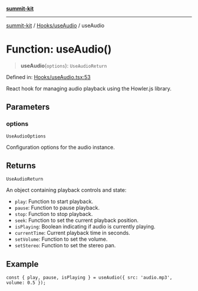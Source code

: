 [**summit-kit**](../../../README.md)

***

[summit-kit](../../../modules.md) / [Hooks/useAudio](../README.md) / useAudio

# Function: useAudio()

> **useAudio**(`options`): `UseAudioReturn`

Defined in: [Hooks/useAudio.tsx:53](https://github.com/andrewgremlich/summit-kit/blob/374135e86453db85d211b68449c3d255b57be43d/src/react/Hooks/useAudio.tsx#L53)

React hook for managing audio playback using the Howler.js library.

## Parameters

### options

`UseAudioOptions`

Configuration options for the audio instance.

## Returns

`UseAudioReturn`

An object containing playback controls and state:
- `play`: Function to start playback.
- `pause`: Function to pause playback.
- `stop`: Function to stop playback.
- `seek`: Function to set the current playback position.
- `isPlaying`: Boolean indicating if audio is currently playing.
- `currentTime`: Current playback time in seconds.
- `setVolume`: Function to set the volume.
- `setStereo`: Function to set the stereo pan.

## Example

```tsx
const { play, pause, isPlaying } = useAudio({ src: 'audio.mp3', volume: 0.5 });
```
